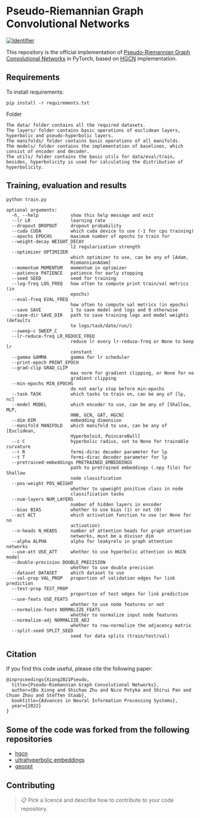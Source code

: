 # Pseudo-Riemannian Graph Convolutional Networks
[![Identifier](https://img.shields.io/badge/doi-10.18419%2Fdarus--4340-d45815.svg)](https://doi.org/10.18419/darus-4340)

This repository is the official implementation of [Pseudo-Riemannian Graph Convolutional Networks](https://arxiv.org/abs/2106.03134) in PyTorch, based on [HGCN](https://github.com/HazyResearch/hgcn) implementation. 

## Requirements

To install requirements:

```setup
pip install -r requirements.txt
```

Folder

```
The data/ folder contains all the required datasets.
The layers/ folder contains basic operations of euclidean layers, hyperbolic and pseudo-hyperbolic layers.
The manifolds/ folder contains basic operations of all manifolds.
The models/ folder contains the implementation of baselines, which consist of encoder and decoder.
The utils/ folder contains the basic utils for data/eval/train, besides, hyperbolicity is used for calculating the distribution of hyperbolicity.
```

## Training, evaluation and results


```python train.py```

```
optional arguments:
  -h, --help            show this help message and exit
  --lr LR               learning rate
  --dropout DROPOUT     dropout probability
  --cuda CUDA           which cuda device to use (-1 for cpu training)
  --epochs EPOCHS       maximum number of epochs to train for
  --weight-decay WEIGHT_DECAY
                        l2 regularization strength
  --optimizer OPTIMIZER
                        which optimizer to use, can be any of [Adam,
                        RiemannianAdam]
  --momentum MOMENTUM   momentum in optimizer
  --patience PATIENCE   patience for early stopping
  --seed SEED           seed for training
  --log-freq LOG_FREQ   how often to compute print train/val metrics (in
                        epochs)
  --eval-freq EVAL_FREQ
                        how often to compute val metrics (in epochs)
  --save SAVE           1 to save model and logs and 0 otherwise
  --save-dir SAVE_DIR   path to save training logs and model weights (defaults
                        to logs/task/date/run/)
  --sweep-c SWEEP_C
  --lr-reduce-freq LR_REDUCE_FREQ
                        reduce lr every lr-reduce-freq or None to keep lr
                        constant
  --gamma GAMMA         gamma for lr scheduler
  --print-epoch PRINT_EPOCH
  --grad-clip GRAD_CLIP
                        max norm for gradient clipping, or None for no
                        gradient clipping
  --min-epochs MIN_EPOCHS
                        do not early stop before min-epochs
  --task TASK           which tasks to train on, can be any of [lp, nc]
  --model MODEL         which encoder to use, can be any of [Shallow, MLP,
                        HNN, GCN, GAT, HGCN]
  --dim DIM             embedding dimension
  --manifold MANIFOLD   which manifold to use, can be any of [Euclidean,
                        Hyperboloid, PoincareBall]
  --c C                 hyperbolic radius, set to None for trainable curvature
  --r R                 fermi-dirac decoder parameter for lp
  --t T                 fermi-dirac decoder parameter for lp
  --pretrained-embeddings PRETRAINED_EMBEDDINGS
                        path to pretrained embeddings (.npy file) for Shallow
                        node classification
  --pos-weight POS_WEIGHT
                        whether to upweight positive class in node
                        classification tasks
  --num-layers NUM_LAYERS
                        number of hidden layers in encoder
  --bias BIAS           whether to use bias (1) or not (0)
  --act ACT             which activation function to use (or None for no
                        activation)
  --n-heads N_HEADS     number of attention heads for graph attention
                        networks, must be a divisor dim
  --alpha ALPHA         alpha for leakyrelu in graph attention networks
  --use-att USE_ATT     whether to use hyperbolic attention in HGCN model
  --double-precision DOUBLE_PRECISION
                        whether to use double precision
  --dataset DATASET     which dataset to use
  --val-prop VAL_PROP   proportion of validation edges for link prediction
  --test-prop TEST_PROP
                        proportion of test edges for link prediction
  --use-feats USE_FEATS
                        whether to use node features or not
  --normalize-feats NORMALIZE_FEATS
                        whether to normalize input node features
  --normalize-adj NORMALIZE_ADJ
                        whether to row-normalize the adjacency matrix
  --split-seed SPLIT_SEED
                        seed for data splits (train/test/val)
```

## Citation

If you find this code useful, please cite the following paper: 
```
@inproceedings{Xiong2021Pseudo,
  title={Pseudo-Riemannian Graph Convolutional Networks},
  author={Bo Xiong and Shichao Zhu and Nico Potyka and Shirui Pan and Chuan Zhou and Steffen Staab},
  booktitle={Advances in Neural Information Processing Systems},
  year={2022}
}
```

## Some of the code was forked from the following repositories

 * [hgcn](https://github.com/HazyResearch/hgcn)
 * [ultrahyperbolic embeddings](https://github.com/MarcTLaw/UltrahyperbolicRepresentation)
 * [geoopt](https://github.com/geoopt/geoopt)


## Contributing

>📋  Pick a licence and describe how to contribute to your code repository. 
